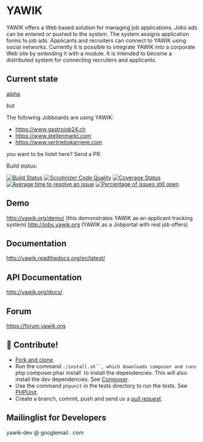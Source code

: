 YAWIK
=====

YAWIK offers a Web based solution for managing job applications. Jobs ads can
be entered or pushed to the system. The system assigns application forms to job
ads. Applicants and recruiters can connect to YAWIK using social networks. 
Currently it is possible to integrate YAWIK into a corporate Web site by 
extending it with a module. It is intended to become a distributed system for 
connecting recruiters and applicants.

Current state
-------------

[alpha](https://de.wikipedia.org/wiki/Entwicklungsstadium_(Software)#Alpha-Version)

but

The following Jobboards are using YAWIK:

* https://www.gastrojob24.ch
* https://www.stellenmarkt.com
* https://www.vertriebskarriere.com

you want to be listet here? Send a PR.

Build status: 

[![Build Status](https://api.travis-ci.org/cross-solution/YAWIK.svg)](https://travis-ci.org/cross-solution/YAWIK)
[![Scrutinizer Code Quality](https://scrutinizer-ci.com/g/cross-solution/YAWIK/badges/quality-score.png?b=master)](https://scrutinizer-ci.com/g/cross-solution/YAWIK/?branch=master)
[![Coverage Status](https://coveralls.io/repos/cross-solution/YAWIK/badge.svg?branch=develop)](https://coveralls.io/r/cross-solution/YAWIK?branch=develop)
[![Average time to resolve an issue](http://isitmaintained.com/badge/resolution/cross-solution/YAWIK.svg)](http://isitmaintained.com/project/cross-solution/YAWIK "Average time to resolve an issue")
[![Percentage of issues still open](http://isitmaintained.com/badge/open/cross-solution/YAWIK.svg)](http://isitmaintained.com/project/cross-solution/YAWIK "Percentage of issues still open")



Demo
----

http://yawik.org/demo/ (this demonstrates YAWIK as an applicant tracking system)
http://jobs.yawik.org (YAWIK as a Jobportal with real job offers) 


Documentation
-------------

http://yawik.readthedocs.org/en/latest/

API Documentation
-----------------

http://yawik.org/docs/

Forum
-----

https://forum.yawik.org


:muscle: Contribute!
--------------------

* [Fork and clone](https://help.github.com/articles/fork-a-repo).
* Run the command `./install.sh``, which downloads composer and runs `php composer.phar install` to install the dependencies. 
  This will also install the dev dependencies. See [Composer](https://getcomposer.org/doc/03-cli.md#install).
* Use the command `phpunit` in the tests directory to run the tests. See [PHPUnit](http://phpunit.de).
* Create a branch, commit, push and send us a [pull request](https://help.github.com/articles/using-pull-requests).

Mailinglist for Developers
--------------------------

yawik-dev @ googlemail . com
